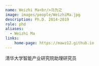 ```yaml
---
name: Weizhi Ma<br/>马为之
image: images/people/WeizhiMa.jpg
description: Ph.D. 2014-2019
role: phd
aliases:
  - Weizhi Ma
links: 
    home-page: https://mawz12.github.io
---
```


清华大学智能产业研究院助理研究员